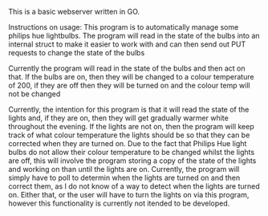 This is a basic webserver written in GO.

Instructions on usage:
This program is to automatically manage some philips hue lightbulbs. The program will read in the state of the bulbs into an internal struct to make it easier to work with and can then send out PUT requests to change the state of the bulbs

Currently the program will read in the state of the bulbs and then act on that.
If the bulbs are on, then they will be changed to a colour temperature of 200, if they are off then they will be turned on and the colour temp will not be changed

Currently, the intention for this program is that it will read the state of the lights and, if they are on, then they will get gradually warmer white throughout the evening. If the lights are not on, then the program will keep track of what colour temperature the lights should be so that they can be corrected when they are turned on.
Due to the fact that Philips Hue light bulbs do not allow their colour temperature to be changed whilst the lights are off, this will involve the program storing a copy of the state of the lights and working on than until the lights are on.
Currently, the program will simply have to poll to determin when the lights are turned on and then correct them, as I do not know of a way to detect when the lights are turned on. Either that, or the user will have to turn the lights on via this program, however this functionality is currently not itended to be developed.
